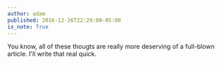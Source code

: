 ```yaml
---
author: adam
published: 2016-12-26T22:29:00-05:00
is_note: True
---
```


You know, all of these thougts are really more deserving of a
full-blown article. I'll write that real quick.
